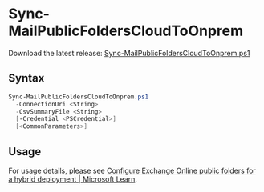 # Sync-MailPublicFoldersCloudToOnprem

Download the latest release: [Sync-MailPublicFoldersCloudToOnprem.ps1](https://github.com/microsoft/CSS-Exchange/releases/latest/download/Sync-MailPublicFoldersCloudToOnprem.ps1)

## Syntax

```powershell
Sync-MailPublicFoldersCloudToOnprem.ps1
  -ConnectionUri <String>
  -CsvSummaryFile <String>
  [-Credential <PSCredential>]
  [<CommonParameters>]
```

## Usage

For usage details, please see [Configure Exchange Online public folders for a hybrid deployment | Microsoft Learn](https://learn.microsoft.com/en-us/exchange/collaboration-exo/public-folders/set-up-exo-hybrid-public-folders#configure-exchange-online-public-folders-for-a-hybrid-deployment).
